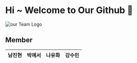 # Hi ~ Welcome to Our Github 👋
![our Team Logo](https://github.com/user-attachments/assets/93707692-1246-40a4-a62f-c108d688183e)

## Member
|남진현|박예서|나유화|강수민|
|------|------|------|------|
